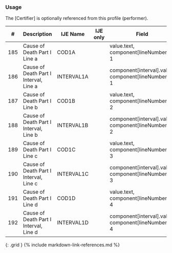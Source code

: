 ### Usage
The [Certifier] is optionally referenced from this profile (performer).

| **#** |  **Description**   |  **IJE Name**   | IJE only |  **Field**  |  **Type**  | **Value Set**  |
| :---------: | ------------- | ------------ | :----------: |---------- | -------- | -------- |
| 185 | Cause of Death Part I Line a | COD1A| |value.text,   component[lineNumber] = 1 | string(120) | - | 
| 186 | Cause of Death Part I Interval, Line a | INTERVAL1A| |component[interval].value, component[lineNumber] = 1 | string(20) | - | 
| 187 | Cause of Death Part I Line b | COD1B| |value.text,   component[lineNumber] = 2 | string(120) | - | 
| 188 | Cause of Death Part I Interval, Line b | INTERVAL1B| |component[interval].value, component[lineNumber] = 2 | string(20) | - | 
| 189 | Cause of Death Part I Line c | COD1C| |value.text,   component[lineNumber] = 3 | string(120) | - | 
| 190 | Cause of Death Part I Interval, Line c | INTERVAL1C| |component[interval].value, component[lineNumber] = 3 | string(20) | - | 
| 191 | Cause of Death Part I Line d | COD1D| |value.text,   component[lineNumber] = 4 | string(120) | - | 
| 192 | Cause of Death Part I Interval, Line d | INTERVAL1D| |component[interval].value, component[lineNumber] = 4 | string(20) | - | 
{: .grid }
{% include markdown-link-references.md %}
